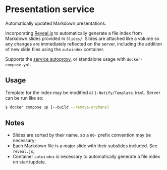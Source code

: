 
# Presentation service

Automatically updated Markdown presentations.

Incorporating [Reveal.js](https://github.com/hakimel/reveal.js) to automatically generate a file
index from Markdown slides provided in `Slides/`. Slides are attached like a volume so any changes
are immediately reflected on the server, including the addition of new slide files using the
`autoindex` container.

Supports the [service autoproxy](https://github.com/QSmally/Service-Autoproxy), or standalone usage
with `docker-compose.yml`.

## Usage

Template for the index may be modified at `I-Notify/Template.html`. Server can be run like so:

```bash
$ docker compose up [--build --remove-orphans]
```

## Notes

* Slides are sorted by their name, so a `00-` prefix convention may be necessary;
* Each Markdown file is a major slide with their subslides included. See `reveal.js`;
* Container `autoindex` is necessary to automatically generate a file index on start/update.

